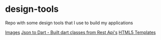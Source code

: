 # design-tools
Repo with some design tools that I use to build my applications

[Images](https://www.manypixels.co/gallery/)
[Json to Dart - Built dart classes from Rest Api's](https://javiercbk.github.io/json_to_dart/)
[HTML5 Templates](https://html5up.net/)
